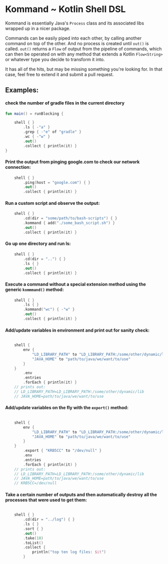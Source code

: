 # Kommand ~ Kotlin Shell DSL

Kommand is essentially Java's `Process` class and its associated libs wrapped up
in a nicer package. 

Commands can be easily piped into each other, by calling another command on top of 
the other. And no process is created until `out()` is called. `out()` returns a 
`Flow` of output from the pipeline of commands, which can then be operated on with
any method that extends a Kotlin `Flow<String>` or whatever type you decide to 
transform it into.

It has all of the hits, but may be missing something you're looking for. In that case, 
feel free to extend it and submit a pull request. 
 
## Examples:
 
#### check the number of gradle files in the current directory
```kotlin
fun main() = runBlocking {

    shell { }
        .ls { -"a" }
        .grep { -"e" of "gradle" }
        .wc { -"w" }
        .out()
        .collect { println(it) }
}
```

#### Print the output from pinging google.com to check our network connection:
```kotlin
    shell { }
        .ping(host = "google.com") { }
        .out()
        .collect { println(it) }
```

#### Run a custom script and observe the output:
```kotlin
    shell { }
        .cd(dir = "some/path/to/bash-scripts") { }
        .kommand { add("./some_bash_script.sh") } 
        .out()
        .collect { println(it) }
```

#### Go up one directory and run ls:
```kotlin
    shell { }
        .cd(dir = "..") { }
        .ls { }
        .out()
        .collect { println(it) }
```
    
#### Execute a command without a special extension method using the generic `kommmand()` method:
```kotlin
    shell { }
        .ls { }
        .kommand("wc") { -"w" }
        .out()
        .collect { println(it) }
```

#### Add/update variables in environment and print out for sanity check:
```kotlin

    shell { 
        env {
            "LD_LIBRARY_PATH" to "LD_LIBRARY_PATH:/some/other/dynamic/lib"
            "JAVA_HOME" to "path/to/java/we/want/to/use" 
        } 
    }
        .env
        .entries
        .forEach { println(it) }
    // prints out:
    // LD_LIBRARY_PATH=LD_LIBRARY_PATH:/some/other/dynamic/lib
    // JAVA_HOME=path/to/java/we/want/to/use
```

#### Add/update variables on the fly with the `export()` method:
```kotlin

    shell {
        env {
            "LD_LIBRARY_PATH" to "LD_LIBRARY_PATH:/some/other/dynamic/lib"
            "JAVA_HOME" to "path/to/java/we/want/to/use"
        }
    }
        .export { "KRB5CC" to "/dev/null" }
        .env
        .entries
        .forEach { println(it) }
    // prints out:
    // LD_LIBRARY_PATH=LD_LIBRARY_PATH:/some/other/dynamic/lib
    // JAVA_HOME=path/to/java/we/want/to/use
    // KRB5CC=/dev/null 

```


#### Take a certain number of outputs and then automatically destroy all the processes that were used to get them:
```kotlin

    shell { }
        .cd(dir = "../log") { }
        .ls { }
        .sort { }
        .out()
        .take(10)
        .toList()
        .collect { 
            println("top ten log files: $it")
        }




```
